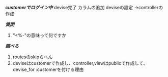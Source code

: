 ***customerでログイン中***
devise完了
カラムの追加
deviseの設定
->controllerの作成



***質問***
1. "<%-"の意味って何ですか

***調べる***
1. routesのskipらへん
2. deviseはcustomerで作成し、controller,viewはpublicで作成して、devise_for :customerを付ける理由